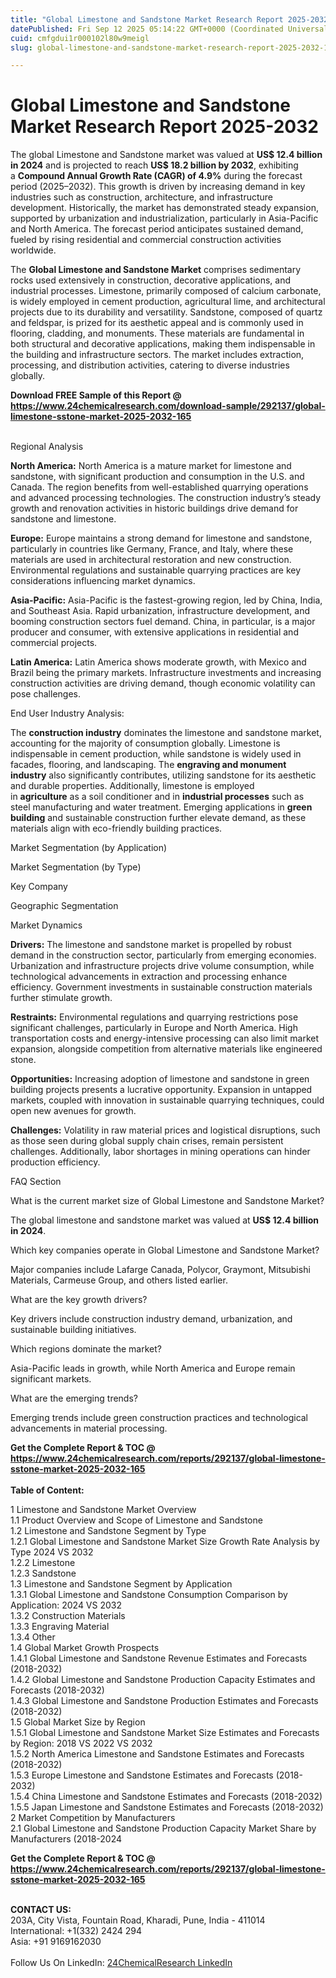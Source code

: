 ```yaml
---
title: "Global Limestone and Sandstone Market Research Report 2025-2032"
datePublished: Fri Sep 12 2025 05:14:22 GMT+0000 (Coordinated Universal Time)
cuid: cmfgdui1r000102l80w9meigl
slug: global-limestone-and-sandstone-market-research-report-2025-2032-1-1

---
```


# Global Limestone and Sandstone Market Research Report 2025-2032

<p>The global Limestone and Sandstone market was valued at <strong>US$ 12.4 billion in 2024</strong> and is projected to reach <strong>US$ 18.2 billion by 2032</strong>, exhibiting a <strong>Compound Annual Growth Rate (CAGR) of 4.9%</strong> during the forecast period (2025–2032). This growth is driven by increasing demand in key industries such as construction, architecture, and infrastructure development. Historically, the market has demonstrated steady expansion, supported by urbanization and industrialization, particularly in Asia-Pacific and North America. The forecast period anticipates sustained demand, fueled by rising residential and commercial construction activities worldwide.</p><p>
</p><p>The <strong>Global Limestone and Sandstone Market</strong> comprises sedimentary rocks used extensively in construction, decorative applications, and industrial processes. Limestone, primarily composed of calcium carbonate, is widely employed in cement production, agricultural lime, and architectural projects due to its durability and versatility. Sandstone, composed of quartz and feldspar, is prized for its aesthetic appeal and is commonly used in flooring, cladding, and monuments. These materials are fundamental in both structural and decorative applications, making them indispensable in the building and infrastructure sectors. The market includes extraction, processing, and distribution activities, catering to diverse industries globally.</p><div><b>Download FREE Sample of this Report @ 
            <a href="https://www.24chemicalresearch.com/download-sample/292137/global-limestone-sstone-market-2025-2032-165">
            https://www.24chemicalresearch.com/download-sample/292137/global-limestone-sstone-market-2025-2032-165</a></b></div><br><p>
Regional Analysis</p><p>
</p><p><strong>North America:</strong> North America is a mature market for limestone and sandstone, with significant production and consumption in the U.S. and Canada. The region benefits from well-established quarrying operations and advanced processing technologies. The construction industry’s steady growth and renovation activities in historic buildings drive demand for sandstone and limestone.</p><p>
</p><p><strong>Europe:</strong> Europe maintains a strong demand for limestone and sandstone, particularly in countries like Germany, France, and Italy, where these materials are used in architectural restoration and new construction. Environmental regulations and sustainable quarrying practices are key considerations influencing market dynamics.</p><p>
</p><p><strong>Asia-Pacific:</strong> Asia-Pacific is the fastest-growing region, led by China, India, and Southeast Asia. Rapid urbanization, infrastructure development, and booming construction sectors fuel demand. China, in particular, is a major producer and consumer, with extensive applications in residential and commercial projects.</p><p>
</p><p><strong>Latin America:</strong> Latin America shows moderate growth, with Mexico and Brazil being the primary markets. Infrastructure investments and increasing construction activities are driving demand, though economic volatility can pose challenges.</p><p>
End User Industry Analysis:</p><p>
</p><p>The <strong>construction industry</strong> dominates the limestone and sandstone market, accounting for the majority of consumption globally. Limestone is indispensable in cement production, while sandstone is widely used in facades, flooring, and landscaping. The <strong>engraving and monument industry</strong> also significantly contributes, utilizing sandstone for its aesthetic and durable properties. Additionally, limestone is employed in <strong>agriculture</strong> as a soil conditioner and in <strong>industrial processes</strong> such as steel manufacturing and water treatment. Emerging applications in <strong>green building</strong> and sustainable construction further elevate demand, as these materials align with eco-friendly building practices.</p><p>
Market Segmentation (by Application)</p><p>
</p><p>
Market Segmentation (by Type)</p><p>
</p><p>
Key Company</p><p>
</p><p>
Geographic Segmentation</p><p>
</p><p>
Market Dynamics</p><p>
</p><p><strong>Drivers:</strong> The limestone and sandstone market is propelled by robust demand in the construction sector, particularly from emerging economies. Urbanization and infrastructure projects drive volume consumption, while technological advancements in extraction and processing enhance efficiency. Government investments in sustainable construction materials further stimulate growth.</p><p>
</p><p><strong>Restraints:</strong> Environmental regulations and quarrying restrictions pose significant challenges, particularly in Europe and North America. High transportation costs and energy-intensive processing can also limit market expansion, alongside competition from alternative materials like engineered stone.</p><p>
</p><p><strong>Opportunities:</strong> Increasing adoption of limestone and sandstone in green building projects presents a lucrative opportunity. Expansion in untapped markets, coupled with innovation in sustainable quarrying techniques, could open new avenues for growth.</p><p>
</p><p><strong>Challenges:</strong> Volatility in raw material prices and logistical disruptions, such as those seen during global supply chain crises, remain persistent challenges. Additionally, labor shortages in mining operations can hinder production efficiency.</p><p>
FAQ Section</p><p>
What is the current market size of Global Limestone and Sandstone Market?</p><p>
</p><p>The global limestone and sandstone market was valued at <strong>US$ 12.4 billion in 2024</strong>.</p><p>
Which key companies operate in Global Limestone and Sandstone Market?</p><p>
</p><p>Major companies include Lafarge Canada, Polycor, Graymont, Mitsubishi Materials, Carmeuse Group, and others listed earlier.</p><p>
What are the key growth drivers?</p><p>
</p><p>Key drivers include construction industry demand, urbanization, and sustainable building initiatives.</p><p>
Which regions dominate the market?</p><p>
</p><p>Asia-Pacific leads in growth, while North America and Europe remain significant markets.</p><p>
What are the emerging trends?</p><p>
</p><p>Emerging trends include green construction practices and technological advancements in material processing.</p>

<div><b>Get the Complete Report & TOC @ 
            <a href="https://www.24chemicalresearch.com/reports/292137/global-limestone-sstone-market-2025-2032-165">
            https://www.24chemicalresearch.com/reports/292137/global-limestone-sstone-market-2025-2032-165</a></b></div><br>
            <b>Table of Content:</b><p>1 Limestone and Sandstone Market Overview<br />
    1.1 Product Overview and Scope of Limestone and Sandstone<br />
    1.2 Limestone and Sandstone Segment by Type<br />
        1.2.1 Global Limestone and Sandstone Market Size Growth Rate Analysis by Type 2024 VS 2032<br />
        1.2.2 Limestone<br />
        1.2.3 Sandstone<br />
    1.3 Limestone and Sandstone Segment by Application<br />
        1.3.1 Global Limestone and Sandstone Consumption Comparison by Application: 2024 VS 2032<br />
        1.3.2 Construction Materials<br />
        1.3.3 Engraving Material<br />
        1.3.4 Other<br />
    1.4 Global Market Growth Prospects<br />
        1.4.1 Global Limestone and Sandstone Revenue Estimates and Forecasts (2018-2032)<br />
        1.4.2 Global Limestone and Sandstone Production Capacity Estimates and Forecasts (2018-2032)<br />
        1.4.3 Global Limestone and Sandstone Production Estimates and Forecasts (2018-2032)<br />
    1.5 Global Market Size by Region<br />
        1.5.1 Global Limestone and Sandstone Market Size Estimates and Forecasts by Region: 2018 VS 2022 VS 2032<br />
        1.5.2 North America Limestone and Sandstone Estimates and Forecasts (2018-2032)<br />
        1.5.3 Europe Limestone and Sandstone Estimates and Forecasts (2018-2032)<br />
        1.5.4 China Limestone and Sandstone Estimates and Forecasts (2018-2032)<br />
        1.5.5 Japan Limestone and Sandstone Estimates and Forecasts (2018-2032)<br />
2 Market Competition by Manufacturers<br />
    2.1 Global Limestone and Sandstone Production Capacity Market Share by Manufacturers (2018-2024</p>

<div><b>Get the Complete Report & TOC @ 
            <a href="https://www.24chemicalresearch.com/reports/292137/global-limestone-sstone-market-2025-2032-165">
            https://www.24chemicalresearch.com/reports/292137/global-limestone-sstone-market-2025-2032-165</a></b></div><br>

<b>CONTACT US:</b><br>
            203A, City Vista, Fountain Road, Kharadi, Pune, India - 411014<br>
            International: +1(332) 2424 294<br>
            Asia: +91 9169162030 <br><br>
            Follow Us On LinkedIn: <a href="https://www.linkedin.com/company/24chemicalresearch/">24ChemicalResearch LinkedIn</a>